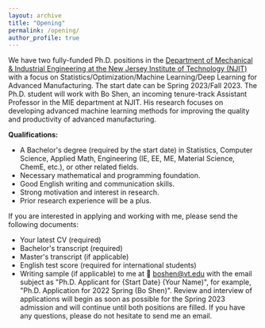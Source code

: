 ```yaml
---
layout: archive
title: "Opening"
permalink: /opening/
author_profile: true
---
```

We have two fully-funded Ph.D. positions in the [Department of Mechanical & Industrial Engineering at the New Jersey Institute of Technology (NJIT)](https://mie.njit.edu/) with a focus on Statistics/Optimization/Machine Learning/Deep Learning for Advanced Manufacturing. The start date can be Spring 2023/Fall 2023. The Ph.D. student will work with Bo Shen, an incoming tenure-track Assistant Professor in the MIE department at NJIT. His research focuses on developing advanced machine learning methods for improving the quality and productivity of advanced manufacturing. 

**Qualifications:**
 * A Bachelor's degree (required by the start date) in Statistics, Computer Science, Applied Math, Engineering (IE, EE, ME, Material Science, ChemE, etc.), or other related fields.
 * Necessary mathematical and programming foundation.
 * Good English writing and communication skills.
 * Strong motivation and interest in research.
 * Prior research experience will be a plus.
 
If you are interested in applying and working with me, please send the following documents:
 * Your latest CV (required)
 * Bachelor's transcript (required)
 * Master's transcript (if applicable)
 * English test score (required for international students)
 * Writing sample (if applicable)
to me at  :email: [boshen@vt.edu](mailto:boshen@vt.edu)  with the email subject as "Ph.D. Applicant for {Start Date} (Your Name)", for example, "Ph.D. Application for 2022 Spring (Bo Shen)". Review and interview of applications will begin as soon as possible for the Spring 2023 admission and will continue until both positions are filled. If you have any questions, please do not hesitate to send me an email.
